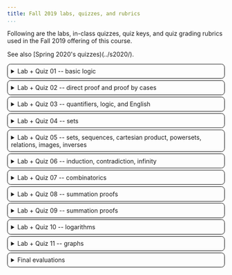 ```yaml
---
title: Fall 2019 labs, quizzes, and rubrics
...
```


Following are the labs, in-class quizzes, quiz keys, and quiz grading rubrics used in the Fall 2019 offering of this course.

See also [Spring 2020's quizzes)(../s2020/).

<style>
    details { border: thin solid black; border-radius: 1ex; padding: 1ex; }
    details + details { margin-top: 0.5ex; }
</style>


<details><summary>Lab + Quiz 01 -- basic logic</summary>

[lab 1](lab01.pdf) and [key](lab01-key.pdf)

[quiz 1](quiz01.pdf) and [key](quiz01-key.pdf)

Grading rubric:

- Page 1 (50%)
    - attempted all problems
    - have term definitions
    - all definitions are propositions
    - all definitions are atomic propositions
    - all definitions are from text
    - no part of text left out
    - have formula
    - 1st formula correct
    - 2nd formula correct
    - 3rd formula correct
- Page 2 (50%)
    - attempted all problems
    - "one" when a ∨ b
    - "three" contains negation of their "one" logic (¬(a ∨ b) unless errors with "one")
    - "three" is equivalent to ¬a ∧ ¬b ∧ ¬c
    - reasonable logic syntax
    - A ⊕ C column is 01011010
    - B ↔ C column is 10011001
    - *(2 points)* center column ↔ of other two (00111100 unless errors above)

</details>
<details><summary>Lab + Quiz 02 -- direct proof and proof by cases</summary>

[lab 2](lab02.pdf) and [key](lab02-key.pdf)

[quiz 2](quiz02.pdf) and [key](quiz02-key.pdf)

Grading rubric:

- Page 1 (25%)
    - start with (P ∧ ¬Q)
    - logic syntax used
    - attempted a full proof
    - applied rules correctly
    - no skipped steps
    - end with ¬(P → Q)
- Page 2 (75%)
    - used same variable in all three blanks
    - wrote something in all four areas
    - got both case 1 expressions to same form
    - ... with the case assumption correctly inserted
    - ... using valid equivalence rules
    - ... expressed in prose
    - got both case 2 expressions to same form
    - ... with the case assumption correctly inserted
    - ... using valid equivalence rules
    - ... expressed in prose

</details>
<details><summary>Lab + Quiz 03 -- quantifiers, logic, and English</summary>

[lab 3](lab03.pdf) and [key](lab03-key.pdf)

[quiz 3](quiz03.pdf) and [key](quiz03-key.pdf)

Grading rubric:

- Page 1 (40%)
    - no G are F
    - everything is F
    - nothing is G
    - uses therefore symbol
    - all G are F
    - something is G
    - some G is F
    - in the right order with no extras
- Page 2 (60%)
    - first: uses M and Z
    - first: universal or not-exist quantifier
    - first: logically correct
    - second: uses L and b
    - second: universal quantifier
    - second: implication
    - second: L(x,b) → L(b,x) not the other way around
    - third: universal or not-exist
    - third: allows both artist and champion to love
    - third: ...only if they share no love

</details>
<details><summary>Lab + Quiz 04 -- sets</summary>

[lab 4](lab04.pdf) and [key](lab04-key.pdf)

[quiz 4](quiz04.pdf) and [key](quiz04-key.pdf)

Grading rubric:

- B has 1,4,9 (half credit for 1,2,3)
- B has 0 and no extra elements
- C has {} (half credit if C *is* {})
- C has {4}, {9}, {4,9} and no extra elements
- *(2 points)* A ∪ B has all of {0,2,3} and all of B ({0,1,2,3,4,9} unless B wrong)
- A ∪ B has nothing else, with no element listed twice
- *(2 points)* A ∩ B has only elements A has, and only elements B has ({0} unless B wrong)
- A ∩ B has all such elements
- A ∖ B has only elements A has, and no elements B has ({2,3} unless B wrong)
- A ∖ B has all such elements
- B ∪ C has both numbers and sets
- ⊕-set is correct ({1, 2, 3, 4, 9} unless B is wrong)
- ∀-set is B ∖ A ({1, 4, 9} unless B is wrong)
- ∃-set is B ∩ {4, 9}

</details>
<details><summary>Lab + Quiz 05 -- sets, sequences, cartesian product, powersets, relations, images, inverses</summary>

[lab 5](lab05.pdf) and [key](lab05-key.pdf)

[quiz 5](quiz05.pdf) and [key](quiz05-key.pdf)

Grading rubric:

1. {(4,1), (4,2), (1,1), (1,2)}
2. {(4,1,3,3,3), (4,2,3,3,3)} – extra parens like ((4,1), (3,3,3)) OK
3. {(∅,∅)}
4. two of "aok", "oka", and "aaa"
5. "MTHMTCS"
6. {0, 1, 4} – half credit if has 1 twice
7. is defined as natural for some natural numbers but not all
8. is not invertible with the domain and co-domain of ℕ
9. b = 3a or equivalent – half-credit for a = 3b
10. has at least one element of domain related to 2+ elements in co-domain

</details>
<details><summary>Lab + Quiz 06 -- induction, contradiction, infinity</summary>

[lab 6](lab06.pdf) and [key](lab06-key.pdf)

[quiz 6](quiz06.pdf) and [key](quiz06-key.pdf)

Grading rubric:

- Page 1 (50%)
    - base case includes 0
    - reasonable defense of base case being finite
    - induce on symbol (e.g. n), not specific number
    - next case is +1 (e.g., n+1)
    - appeals to addition of finite being finite
- Page 2 (50%)
    - definition of x is mathematical, larger, and natural
    - defense of x being natural fits definition of x
    - defense of x being natural fits definition of natural
    - last blank mentions assuming led to contradiction
    - nothing else wrong with proof

</details>
<details><summary>Lab + Quiz 07 -- combinatorics</summary>

[lab 7](lab07.pdf) and [key](lab07-key.pdf)

[quiz 7](quiz07.pdf) and [key](quiz07-key.pdf)

Grading rubric:

1. 52 choose 5 = 2598960 (half for 52! / (52-5)! or 52^5^)
2. 8! = 40320
3. 8! / 2!3!2! = 1680
4. 7776^6^
5. 7776! / 7770! (half for 7776 choose 6)
6. 15
7. 3/64
8. 40/57
9. 40/60 = 2/3
10. 1/1000 (half for 1/500; allow (999/1000)^500^ in front at no penalty)

</details>
<details><summary>Lab + Quiz 08 -- summation proofs</summary>

[lab 8](lab08.pdf) and [key](lab08-key.pdf)

[quiz 8](quiz08.pdf) and [key](quiz08-key.pdf)

There is no rubric because the quiz version printed and shown in class contained an error large enough that the quiz was dropped entirely.

</details>
<details><summary>Lab + Quiz 09 -- summation proofs</summary>

[lab 9](lab09.pdf) and [key](lab09-key.pdf)

[quiz 9](quiz09.pdf) and [key](quiz09-key.pdf)

Grading rubric:

- has a base case
- base case includes -1
- base case shows both sides equal
- has inductive step
- inductive case assumes true at variable
- inductive case shows true at variable + 1
- induction argument uses algebra
- algebra correct
- has conclusion
- structure: introduces induction, labels parts, etc

</details>
<details><summary>Lab + Quiz 10 -- logarithms</summary>

[lab 10](lab10.pdf) and [key](lab10-key.pdf)

[quiz 10](quiz10.pdf) and [key](quiz10-key.pdf)

Grading rubric:

- Q1 is 2 · 2 · 3 · 5 (or 2² · 3 · 5)
- Q2 is 3^y = x
- Q3 is log_c(b) ÷ log_c(a) -- half credit if inverse of that
- Q4 is 2 lg(a) + lg(b)
- Q5 is 3/2
- pf: each step follows from one above
- pf: ends with only integers and powers on last line
- pf: fits the rest of proof (e.g. 3^b = 2^a)

</details>
<details><summary>Lab + Quiz 11 -- graphs</summary>

[lab 11](lab11.pdf) and [key](lab11-key.pdf)

[quiz 11](quiz11.pdf) and [key](quiz11-key.pdf)

Grading rubric:

- makes assumption
- assumption is negation of theorem (some shortest walk is not a path)
- derives contradiction
- states contradiction means assumption false
- all logic-based claims are true
- all graph-based claims are true
- appeals to definition of path (no repeat vertex)
- appeals to shortness/length in some way

</details>
<details><summary>Final evaluations</summary>

[quiz 12](quiz12.pdf) -- no key released; students were permitted to take up to 2 pages, replacing previous grades if they did so.

[final quiz](final.pdf) -- no key released; students were permitted to take up to all pages, replacing previous grades if they did so.

</details>
